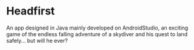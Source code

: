 # Headfirst
An app designed in Java mainly developed on AndroidStudio, an exciting game of the endless falling adventure of a skydiver and his quest to land safely... but will he ever?
